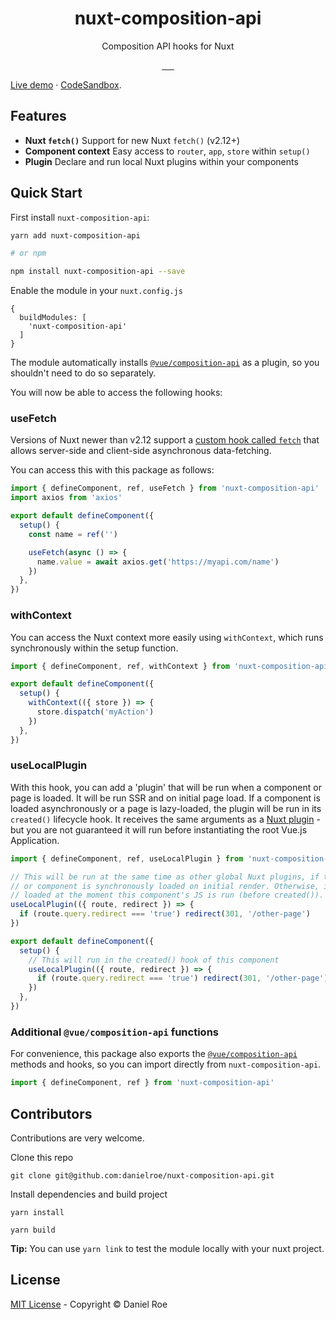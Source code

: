 <h1 align="center">nuxt-composition-api</h1>
<p align="center">Composition API hooks for Nuxt</p>

<p align="center">
<a href="https://npmjs.com/package/nuxt-composition-api">
    <img alt="" src="https://img.shields.io/npm/v/nuxt-composition-api/latest.svg?style=flat-square">
</a>
<a href="https://bundlephobia.com/result?p=nuxt-composition-api">
    <img alt="" src="https://img.shields.io/bundlephobia/minzip/nuxt-composition-api?style=flat-square">
</a>
<a href="https://npmjs.com/package/nuxt-composition-api">
    <img alt="" src="https://img.shields.io/npm/dt/nuxt-composition-api.svg?style=flat-square">
</a>
<a href="https://lgtm.com/projects/g/danielroe/nuxt-composition-api">
    <img alt="" src="https://img.shields.io/lgtm/alerts/github/danielroe/nuxt-composition-api?style=flat-square">
</a>
<a href="https://lgtm.com/projects/g/danielroe/nuxt-composition-api">
    <img alt="" src="https://img.shields.io/lgtm/grade/javascript/github/danielroe/nuxt-composition-api?style=flat-square">
</a>
<a href="https://david-dm.org/danielroe/nuxt-composition-api">
    <img alt="" src="https://img.shields.io/david/danielroe/nuxt-composition-api.svg?style=flat-square">
</a>
</p>

[Live demo](https://composition-api.now.sh) · [CodeSandbox](https://codesandbox.io/s/github/danielroe/nuxt-composition-api/tree/master/example).

## Features

- **Nuxt `fetch()`** Support for new Nuxt `fetch()` (v2.12+)
- **Component context** Easy access to `router`, `app`, `store` within `setup()`
- **Plugin** Declare and run local Nuxt plugins within your components

## Quick Start

First install `nuxt-composition-api`:

```bash
yarn add nuxt-composition-api

# or npm

npm install nuxt-composition-api --save
```

Enable the module in your `nuxt.config.js`

```
{
  buildModules: [
    'nuxt-composition-api'
  ]
}
```

The module automatically installs [`@vue/composition-api`](https://github.com/vuejs/composition-api) as a plugin, so you shouldn't need to do so separately.

You will now be able to access the following hooks:

### useFetch

Versions of Nuxt newer than v2.12 support a [custom hook called `fetch`](https://nuxtjs.org/api/pages-fetch/) that allows server-side and client-side asynchronous data-fetching.

You can access this with this package as follows:

```ts
import { defineComponent, ref, useFetch } from 'nuxt-composition-api'
import axios from 'axios'

export default defineComponent({
  setup() {
    const name = ref('')

    useFetch(async () => {
      name.value = await axios.get('https://myapi.com/name')
    })
  },
})
```

### withContext

You can access the Nuxt context more easily using `withContext`, which runs synchronously within the setup function.

```ts
import { defineComponent, ref, withContext } from 'nuxt-composition-api'

export default defineComponent({
  setup() {
    withContext(({ store }) => {
      store.dispatch('myAction')
    })
  },
})
```

### useLocalPlugin

With this hook, you can add a 'plugin' that will be run when a component or page is loaded. It will be run SSR and on initial page load. If a component is loaded asynchronously or a page is lazy-loaded, the plugin will be run in its `created()` lifecycle hook. It receives the same arguments as a [Nuxt plugin](https://nuxtjs.org/guide/plugins/) - but you are not guaranteed it will run before instantiating the root Vue.js Application.

```ts
import { defineComponent, ref, useLocalPlugin } from 'nuxt-composition-api'

// This will be run at the same time as other global Nuxt plugins, if the page
// or component is synchronously loaded on initial render. Otherwise, it will be
// loaded at the moment this component's JS is run (before created()).
useLocalPlugin(({ route, redirect }) => {
  if (route.query.redirect === 'true') redirect(301, '/other-page')
})

export default defineComponent({
  setup() {
    // This will run in the created() hook of this component
    useLocalPlugin(({ route, redirect }) => {
      if (route.query.redirect === 'true') redirect(301, '/other-page')
    })
  },
})
```

### Additional `@vue/composition-api` functions

For convenience, this package also exports the [`@vue/composition-api`](https://github.com/vuejs/composition-api) methods and hooks, so you can import directly from `nuxt-composition-api`.

```ts
import { defineComponent, ref } from 'nuxt-composition-api'
```

## Contributors

Contributions are very welcome.

Clone this repo

```
git clone git@github.com:danielroe/nuxt-composition-api.git
```

Install dependencies and build project

```
yarn install

yarn build
```

**Tip:** You can use `yarn link` to test the module locally with your nuxt project.

## License

[MIT License](./LICENSE) - Copyright &copy; Daniel Roe
